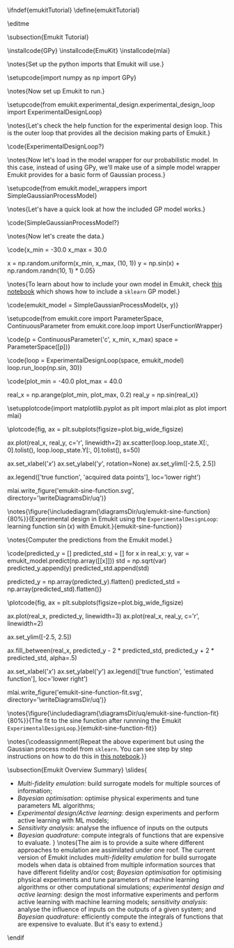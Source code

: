 \ifndef{emukitTutorial}
\define{emukitTutorial}

\editme

\subsection{Emukit Tutorial}

\installcode{GPy}
\installcode{EmuKit}
\installcode{mlai}

\notes{Set up the python imports that Emukit will use.}

\setupcode{import numpy as np
import GPy}


\notes{Now set up Emukit to run.}

\setupcode{from emukit.experimental_design.experimental_design_loop import ExperimentalDesignLoop}

\notes{Let's check the help function for the experimental design loop. This is the outer loop that provides all the decision making parts of Emukit.}

\code{ExperimentalDesignLoop?}

\notes{Now let's load in the model wrapper for our probabilistic model. In this case, instead of using GPy, we'll make use of a simple model wrapper Emukit provides for a basic form of Gaussian process.}

\setupcode{from emukit.model_wrappers import SimpleGaussianProcessModel}

\notes{Let's have a quick look at how the included GP model works.}

\code{SimpleGaussianProcessModel?}

\notes{Now let's create the data.}

\code{x_min = -30.0
x_max = 30.0

x = np.random.uniform(x_min, x_max, (10, 1))
y = np.sin(x) + np.random.randn(10, 1) * 0.05}

\notes{To learn about how to include your own model in Emukit, check [this notebook](https://github.com/EmuKit/emukit/blob/master/notebooks/Emukit-tutorial-custom-model.ipynb) which shows how to include a `sklearn` GP model.}

\code{emukit_model = SimpleGaussianProcessModel(x, y)}

\setupcode{from emukit.core import ParameterSpace, ContinuousParameter
from emukit.core.loop import UserFunctionWrapper}

\code{p = ContinuousParameter('c', x_min, x_max)
space = ParameterSpace([p])}

\code{loop = ExperimentalDesignLoop(space, emukit_model)
loop.run_loop(np.sin, 30)}


\code{plot_min = -40.0
plot_max = 40.0

real_x = np.arange(plot_min, plot_max, 0.2)
real_y = np.sin(real_x)}

\setupplotcode{import matplotlib.pyplot as plt
import mlai.plot as plot
import mlai}

\plotcode{fig, ax = plt.subplots(figsize=plot.big_wide_figsize)

ax.plot(real_x, real_y, c='r', linewidth=2)
ax.scatter(loop.loop_state.X[:, 0].tolist(), 
           loop.loop_state.Y[:, 0].tolist(), s=50)

ax.set_xlabel('$x$')
ax.set_ylabel('$y$', rotation=None)
ax.set_ylim([-2.5, 2.5])

ax.legend(['true function', 'acquired data points'], loc='lower right')

mlai.write_figure('emukit-sine-function.svg', directory='\writeDiagramsDir/uq')}

\notes{\figure{\includediagram{\diagramsDir/uq/emukit-sine-function}{80%}}{Experimental design in Emukit using the `ExperimentalDesignLoop`: learning function $\sin(x)$ with Emukit.}{emukit-sine-function}}

\notes{Computer the predictions from the Emukit model.}

\code{predicted_y = []
predicted_std = []
for x in real_x:
    y, var = emukit_model.predict(np.array([[x]]))
    std = np.sqrt(var)
    predicted_y.append(y)
    predicted_std.append(std)

predicted_y = np.array(predicted_y).flatten()
predicted_std = np.array(predicted_std).flatten()}

\plotcode{fig, ax = plt.subplots(figsize=plot.big_wide_figsize)

ax.plot(real_x, predicted_y, linewidth=3)
ax.plot(real_x, real_y, c='r', linewidth=2)

ax.set_ylim([-2.5, 2.5])

ax.fill_between(real_x, predicted_y - 2 * predicted_std, 
                predicted_y + 2 * predicted_std, alpha=.5)

ax.set_xlabel('$x$')
ax.set_ylabel('$y$')
ax.legend(['true function', 'estimated function'], loc='lower right')

mlai.write_figure('emukit-sine-function-fit.svg', directory='\writeDiagramsDir/uq')}

\notes{\figure{\includediagram{\diagramsDir/uq/emukit-sine-function-fit}{80%}}{The fit to the sine function after runnning the Emukit  `ExperimentalDesignLoop`.}{emukit-sine-function-fit}}

\notes{\codeassignment{Repeat the above experiment but using the Gaussian process model from `sklearn`. You can see step by step instructions on how to do this in [this notebook](https://github.com/EmuKit/emukit/blob/master/notebooks/Emukit-tutorial-custom-model.ipynb).}}

\subsection{Emukit Overview Summary}
\slides{
* *Multi-fidelity emulation*: build surrogate models for multiple sources of information;
* *Bayesian optimisation*: optimise physical experiments and tune parameters ML algorithms;
* *Experimental design/Active learning*: design experiments and perform active learning with ML models;
* *Sensitivity analysis*: analyse the influence of inputs on the outputs 
* *Bayesian quadrature*: compute integrals of functions that are expensive to evaluate.
}
\notes{The aim is to provide a suite where different approaches to emulation are assimilated under one roof. The current version of Emukit includes *multi-fidelity emulation* for build surrogate models when data is obtained from multiple information sources that have different fidelity and/or cost; *Bayesian optimisation* for optimising physical experiments and tune parameters of machine learning algorithms or other computational simulations; *experimental design and active learning*: design the most informative experiments and perform active learning with machine learning models; *sensitivity analysis*: analyse the influence of inputs on the outputs of a given system; and *Bayesian quadrature*: efficiently compute the integrals of functions that are expensive to evaluate. But it's easy to extend.}


\endif
